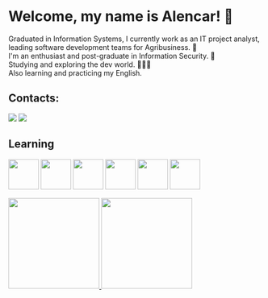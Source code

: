 # Welcome, my name is Alencar! 👋  
Graduated in Information Systems, I currently work as an IT project analyst, leading software development teams for Agribusiness. 🚜  
I'm an enthusiast and post-graduate in Information Security. 🔐  
Studying and exploring the dev world. 👨🏽‍💻  
Also learning and practicing my English. 

## Contacts:

<div>
<a href = "mailto:r.alencar.sousa@gmail.com"><img loading="lazy" src="https://img.shields.io/badge/Gmail-D14836?style=for-the-badge&logo=gmail&logoColor=white" target="_blank"></a>
<a href="https://www.linkedin.com/in/roberto-alencar-de-sousa/" target="_blank"><img loading="lazy" src="https://img.shields.io/badge/-LinkedIn-%230077B5?style=for-the-badge&logo=linkedin&logoColor=white" target="_blank"></a>   
</div>

## Learning

<img src="https://cdn.jsdelivr.net/gh/devicons/devicon@latest/icons/git/git-plain-wordmark.svg" width="60" height="60"/> <img src="https://cdn.jsdelivr.net/gh/devicons/devicon@latest/icons/github/github-original.svg" width="60" height="60"/> <img src="https://cdn.jsdelivr.net/gh/devicons/devicon@latest/icons/javascript/javascript-original.svg" width="60" height="60"/> <img src="https://cdn.jsdelivr.net/gh/devicons/devicon@latest/icons/html5/html5-plain-wordmark.svg" width="60" height="60"/> <img src="https://cdn.jsdelivr.net/gh/devicons/devicon@latest/icons/css3/css3-plain-wordmark.svg" width="60" height="60"/> <img src="https://cdn.jsdelivr.net/gh/devicons/devicon@latest/icons/postgresql/postgresql-plain-wordmark.svg" width="60" height="60"/>

<div>
<a href="https://github.com/RobertodAlencar">
<img loading="lazy" height="180em" src="https://github-readme-stats.vercel.app/api/top-langs/?username=RobertodAlencar&layout=compact&langs_count=7&theme=dracula"/>
<img loading="lazy" height="180em" src="https://github-readme-stats.vercel.app/api?username=RobertodAlencar&show_icons=true&theme=dracula&include_all_commits=true&count_private=true"/>
</div>

          



          




